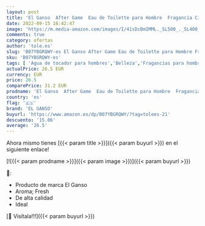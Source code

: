 ```yaml
---
layout: post
title: 'El Ganso  After Game  Eau de Toilette para Hombre  Fragancia Cítrica Amaderada  75 ml con Vaporizador'
date: 2022-09-15 16:42:47
image: 'https://m.media-amazon.com/images/I/41sDcBmIMML._SL500_._SL400_.jpg'
comments: true
category: ofertas
author: 'tole.es'
slug: 'B07YBGRQWY-es El Ganso After Game Eau de Toilette para Hombre Fragancia...'
sku: 'B07YBGRQWY-es'
tags: [ 'Agua de tocador para hombres','Belleza','Fragancias para hombres','Perfumes y fragancias','de','eau','el ganso','toilette','🇪🇸', ]
actualPrice: 26.5 EUR
currency: EUR
price: 26.5
comparePrice: 31.2 EUR
prodname: 'El Ganso  After Game  Eau de Toilette para Hombre  Fragancia Cítrica Amaderada  75 ml con Vaporizador'
country: 'es'
flag: '🇪🇸'
brand: 'EL GANSO'
buyurl: 'https://www.amazon.es/dp/B07YBGRQWY/?tag=tolees-21'
descuento: '15.06'
average: '26.5'
---
```


Ahora mismo tienes [{{< param title >}}]({{< param buyurl >}}) en el siguiente enlace!

[![{{< param prodname >}}]({{< param image >}})]({{< param buyurl >}})

🔎:

- Producto de marca El Ganso
- Aroma; Fresh
- De alta calidad
- Ideal

[🛒 Visítala!!!]({{< param buyurl >}})
